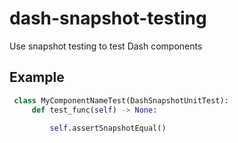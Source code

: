# dash-snapshot-testing
Use snapshot testing to test Dash components


## Example
```python
 class MyComponentNameTest(DashSnapshotUnitTest):
     def test_func(self) -> None:

         self.assertSnapshotEqual()
```